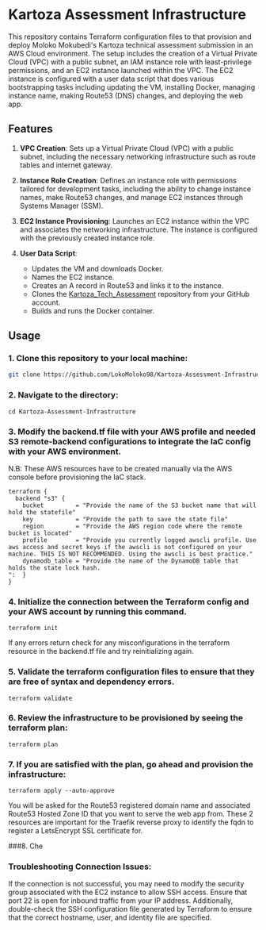 # Kartoza Assessment Infrastructure

This repository contains Terraform configuration files to that provision and deploy Moloko Mokubedi's Kartoza technical assessment submission in an AWS Cloud environment. The setup includes the creation of a Virtual Private Cloud (VPC) with a public subnet, an IAM instance role with least-privilege permissions, and an EC2 instance launched within the VPC. The EC2 instance is configured with a user data script that does various bootstrapping tasks including updating the VM, installing Docker, managing instance name, making Route53 (DNS) changes, and deploying the web app.

## Features

1. **VPC Creation**: Sets up a Virtual Private Cloud (VPC) with a public subnet, including the necessary networking infrastructure such as route tables and internet gateway.

2. **Instance Role Creation**: Defines an instance role with permissions tailored for development tasks, including the ability to change instance names, make Route53 changes, and manage EC2 instances through Systems Manager (SSM).

3. **EC2 Instance Provisioning**: Launches an EC2 instance within the VPC and associates the networking infrastructure. The instance is configured with the previously created instance role.

4. **User Data Script**:
    - Updates the VM and downloads Docker.
    - Names the EC2 instance.
    - Creates an A record in Route53 and links it to the instance.
    - Clones the [Kartoza_Tech_Assessment](https://github.com/LokoMoloko98/Kartoza_Tech_Assessment) repository from your GitHub account.
    - Builds and runs the Docker container.

## Usage

### 1. Clone this repository to your local machine:
```bash
git clone https://github.com/LokoMoloko98/Kartoza-Assessment-Infrastructure
```

### 2. Navigate to the directory:
```
cd Kartoza-Assessment-Infrastructure
```

### 3. Modify the backend.tf file with your AWS profile and needed S3 remote-backend configurations to integrate the IaC config with your AWS environment.

N.B: These AWS resources have to be created manually via the AWS console before provisioning the IaC stack.

``` 
terraform {
  backend "s3" {
    bucket         = "Provide the name of the S3 bucket name that will hold the statefile"
    key            = "Provide the path to save the state file"
    region         = "Provide the AWS region code where the remote bucket is located"
    profile        = "Provide you currently logged awscli profile. Use aws access and secret keys if the awscli is not configured on your machine. THIS IS NOT RECOMMENDED. Using the awscli is best practice."
    dynamodb_table = "Provide the name of the DynamoDB table that holds the state lock hash.
":  }
}
```

### 4. Initialize the connection between the Terraform config and your AWS account by running this command.
```
terraform init
```
If any errors return check for any misconfigurations in the terraform resource in the backend.tf file and try reinitializing again.

### 5. Validate the terraform configuration files to ensure that they are free of syntax and dependency errors.

```
terraform validate
```

### 6. Review the infrastructure to be provisioned by seeing the terraform plan:
```
terraform plan
```

### 7. If you are satisfied with the plan, go ahead and provision the infrastructure:
```
terraform apply --auto-approve
```
You will be asked for the Route53 registered domain name and associated Route53 Hosted Zone ID that you want to serve the web app from. These 2 resources are important for the Traefik reverse proxy to identify the fqdn to register a LetsEncrypt SSL certificate for.  

###8. Che

### **Troubleshooting Connection Issues**: 
If the connection is not successful, you may need to modify the security group associated with the EC2 instance to allow SSH access. Ensure that port 22 is open for inbound traffic from your IP address. Additionally, double-check the SSH configuration file generated by Terraform to ensure that the correct hostname, user, and identity file are specified.
